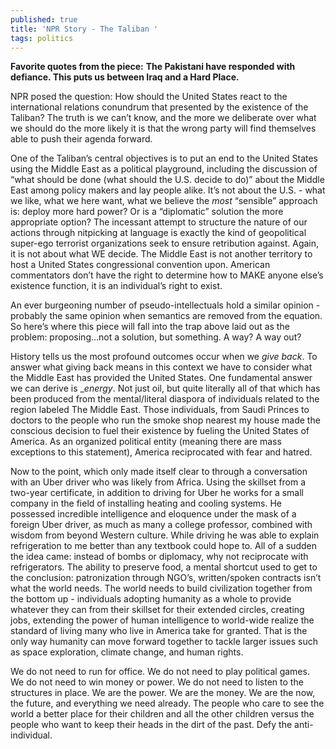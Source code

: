 ```yaml
---
published: true
title: 'NPR Story - The Taliban '
tags: politics
---
```

**Favorite quotes from the piece:**
**The Pakistani have responded with defiance.
This puts us between Iraq and a Hard Place.**

NPR posed the question: How should the United States react to the international relations conundrum that presented by the existence of the Taliban? The truth is we can’t know, and the more we deliberate over what we should do the more likely it is that the wrong party will find themselves able to push their agenda forward. 

One of the Taliban’s central objectives is to put an end to the United States using the Middle East as a political playground, including the discussion of “what should be done (what should the U.S. decide to do)” about the Middle East among policy makers and lay people alike. It’s not about the U.S. - what we like, what we here want, what we believe the *most* “sensible” approach is: deploy more hard power? Or is a “diplomatic” solution the more appropriate option? The incessant attempt to structure the nature of our actions through nitpicking at language is exactly the kind of geopolitical super-ego terrorist organizations seek to ensure retribution against. Again, it is not about what WE decide. The Middle East is not another territory to host a United States congressional convention upon. American commentators don’t have the right to determine how to MAKE anyone else’s existence function, it is an individual’s right to exist. 

An ever burgeoning number of pseudo-intellectuals hold a similar opinion - probably the same opinion when semantics are removed from the equation. So here’s where this piece will fall into the trap above laid out as the problem: proposing…not a solution, but something. A way? A way out? 

History tells us the most profound outcomes occur when we _give back_. To answer what giving back means in this context we have to consider what the Middle East has provided the United States. One fundamental answer we can derive is __energy_. Not just oil, but quite literally all of that which has been produced from the mental/literal diaspora of individuals related to the region labeled The Middle East. Those individuals, from Saudi Princes to doctors to the people who run the smoke shop nearest my house made the conscious decision to fuel their existence by fueling the United States of America. As an organized political entity (meaning there are mass exceptions to this statement), America reciprocated with fear and hatred. 

Now to the point, which only made itself clear to through a conversation with an Uber driver who was likely from Africa. Using the skillset from a two-year certificate, in addition to driving for Uber he works for a small company in the field of installing heating and cooling systems. He possessed incredible intelligence and eloquence under the mask of a foreign Uber driver, as much as many a college professor, combined with wisdom from beyond Western culture. While driving he was able to explain refrigeration to me better than any textbook could hope to. All of a sudden the idea came: instead of bombs or diplomacy, why not reciprocate with refrigerators. The ability to preserve food, a mental shortcut used to get to the conclusion: patronization through NGO’s, written/spoken contracts isn’t what the world needs. The world needs to build civilization together from the bottom up - individuals adopting humanity as a whole to provide whatever they can from their skillset for their extended circles, creating jobs, extending the power of human intelligence to world-wide realize the standard of living many who live in America take for granted. That is the only way humanity can move forward together to tackle larger issues such as space exploration, climate change, and human rights. 

We do not need to run for office. We do not need to play political games. We do not need to win money or power. We do not need to listen to the structures in place. We are the power. We are the money. We are the now, the future, and everything we need already. The people who care to see the world a better place for their children and all the other children versus the people who want to keep their heads in the dirt of the past. Defy the anti-individual. 
